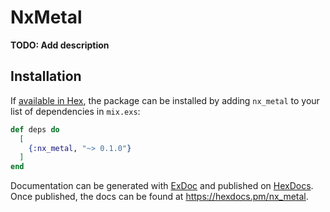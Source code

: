 # NxMetal

**TODO: Add description**

## Installation

If [available in Hex](https://hex.pm/docs/publish), the package can be installed
by adding `nx_metal` to your list of dependencies in `mix.exs`:

```elixir
def deps do
  [
    {:nx_metal, "~> 0.1.0"}
  ]
end
```

Documentation can be generated with [ExDoc](https://github.com/elixir-lang/ex_doc)
and published on [HexDocs](https://hexdocs.pm). Once published, the docs can
be found at <https://hexdocs.pm/nx_metal>.

